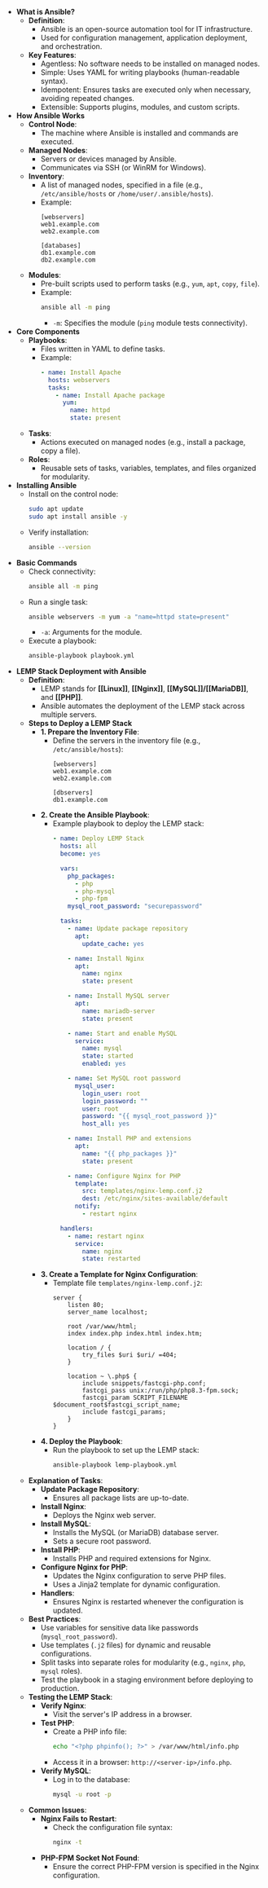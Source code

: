 - **What is Ansible?**
	- **Definition**:
		- Ansible is an open-source automation tool for IT infrastructure.
		- Used for configuration management, application deployment, and orchestration.
	- **Key Features**:
		- Agentless: No software needs to be installed on managed nodes.
		- Simple: Uses YAML for writing playbooks (human-readable syntax).
		- Idempotent: Ensures tasks are executed only when necessary, avoiding repeated changes.
		- Extensible: Supports plugins, modules, and custom scripts.
- **How Ansible Works**
	- **Control Node**:
		- The machine where Ansible is installed and commands are executed.
	- **Managed Nodes**:
		- Servers or devices managed by Ansible.
		- Communicates via SSH (or WinRM for Windows).
	- **Inventory**:
		- A list of managed nodes, specified in a file (e.g., `/etc/ansible/hosts` or `/home/user/.ansible/hosts`).
		- Example:
		  ```
		  [webservers]
		  web1.example.com
		  web2.example.com
		  
		  [databases]
		  db1.example.com
		  db2.example.com
		  ```
	- **Modules**:
		- Pre-built scripts used to perform tasks (e.g., `yum`, `apt`, `copy`, `file`).
		- Example:
		  ```bash
		  ansible all -m ping
		  ```
			- `-m`: Specifies the module (`ping` module tests connectivity).
- **Core Components**
	- **Playbooks**:
		- Files written in YAML to define tasks.
		- Example:
		  ```yaml
		  - name: Install Apache
		    hosts: webservers
		    tasks:
		      - name: Install Apache package
		        yum:
		          name: httpd
		          state: present
		  ```
	- **Tasks**:
		- Actions executed on managed nodes (e.g., install a package, copy a file).
	- **Roles**:
		- Reusable sets of tasks, variables, templates, and files organized for modularity.
- **Installing Ansible**
	- Install on the control node:
	  ```bash
	  sudo apt update
	  sudo apt install ansible -y
	  ```
	- Verify installation:
	  ```bash
	  ansible --version
	  ```
- **Basic Commands**
	- Check connectivity:
	  ```bash
	  ansible all -m ping
	  ```
	- Run a single task:
	  ```bash
	  ansible webservers -m yum -a "name=httpd state=present"
	  ```
		- `-a`: Arguments for the module.
	- Execute a playbook:
	  ```bash
	  ansible-playbook playbook.yml
	  ```
- **LEMP Stack Deployment with Ansible**
	- **Definition**:
		- LEMP stands for **[[Linux]]**, **[[Nginx]]**, **[[MySQL]]/[[MariaDB]]**, and **[[PHP]]**.
		- Ansible automates the deployment of the LEMP stack across multiple servers.
	- **Steps to Deploy a LEMP Stack**
		- **1. Prepare the Inventory File**:
			- Define the servers in the inventory file (e.g., `/etc/ansible/hosts`):
			  ```
			  [webservers]
			  web1.example.com
			  web2.example.com
			  
			  [dbservers]
			  db1.example.com
			  ```
		- **2. Create the Ansible Playbook**:
			- Example playbook to deploy the LEMP stack:
			  ```yaml
			  - name: Deploy LEMP Stack
			    hosts: all
			    become: yes
			  
			    vars:
			      php_packages:
			        - php
			        - php-mysql
			        - php-fpm
			      mysql_root_password: "securepassword"
			  
			    tasks:
			      - name: Update package repository
			        apt:
			          update_cache: yes
			  
			      - name: Install Nginx
			        apt:
			          name: nginx
			          state: present
			  
			      - name: Install MySQL server
			        apt:
			          name: mariadb-server
			          state: present
			  
			      - name: Start and enable MySQL
			        service:
			          name: mysql
			          state: started
			          enabled: yes
			  
			      - name: Set MySQL root password
			        mysql_user:
			          login_user: root
			          login_password: ""
			          user: root
			          password: "{{ mysql_root_password }}"
			          host_all: yes
			  
			      - name: Install PHP and extensions
			        apt:
			          name: "{{ php_packages }}"
			          state: present
			  
			      - name: Configure Nginx for PHP
			        template:
			          src: templates/nginx-lemp.conf.j2
			          dest: /etc/nginx/sites-available/default
			        notify:
			          - restart nginx
			  
			    handlers:
			      - name: restart nginx
			        service:
			          name: nginx
			          state: restarted
			  ```
		- **3. Create a Template for Nginx Configuration**:
			- Template file `templates/nginx-lemp.conf.j2`:
			  ```nginx
			  server {
			      listen 80;
			      server_name localhost;
			  
			      root /var/www/html;
			      index index.php index.html index.htm;
			  
			      location / {
			          try_files $uri $uri/ =404;
			      }
			  
			      location ~ \.php$ {
			          include snippets/fastcgi-php.conf;
			          fastcgi_pass unix:/run/php/php8.3-fpm.sock;
			          fastcgi_param SCRIPT_FILENAME $document_root$fastcgi_script_name;
			          include fastcgi_params;
			      }
			  }
			  ```
		- **4. Deploy the Playbook**:
			- Run the playbook to set up the LEMP stack:
			  ```bash
			  ansible-playbook lemp-playbook.yml
			  ```
	- **Explanation of Tasks**:
		- **Update Package Repository**:
			- Ensures all package lists are up-to-date.
		- **Install Nginx**:
			- Deploys the Nginx web server.
		- **Install MySQL**:
			- Installs the MySQL (or MariaDB) database server.
			- Sets a secure root password.
		- **Install PHP**:
			- Installs PHP and required extensions for Nginx.
		- **Configure Nginx for PHP**:
			- Updates the Nginx configuration to serve PHP files.
			- Uses a Jinja2 template for dynamic configuration.
		- **Handlers**:
			- Ensures Nginx is restarted whenever the configuration is updated.
	- **Best Practices**:
		- Use variables for sensitive data like passwords (`mysql_root_password`).
		- Use templates (`.j2` files) for dynamic and reusable configurations.
		- Split tasks into separate roles for modularity (e.g., `nginx`, `php`, `mysql` roles).
		- Test the playbook in a staging environment before deploying to production.
	- **Testing the LEMP Stack**:
		- **Verify Nginx**:
			- Visit the server's IP address in a browser.
		- **Test PHP**:
			- Create a PHP info file:
			  ```bash
			  echo "<?php phpinfo(); ?>" > /var/www/html/info.php
			  ```
			- Access it in a browser: `http://<server-ip>/info.php`.
		- **Verify MySQL**:
			- Log in to the database:
			  ```bash
			  mysql -u root -p
			  ```
	- **Common Issues**:
		- **Nginx Fails to Restart**:
			- Check the configuration file syntax:
			  ```bash
			  nginx -t
			  ```
		- **PHP-FPM Socket Not Found**:
			- Ensure the correct PHP-FPM version is specified in the Nginx configuration.